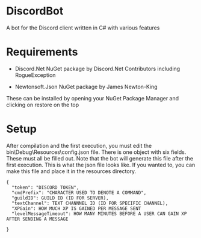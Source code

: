 # DiscordBot
A bot for the Discord client written in C# with various features

# Requirements
- Discord.Net NuGet package by Discord.Net Contributors including RogueException

- Newtonsoft.Json NuGet package by James Newton-King

These can be installed by opening your NuGet Package Manager and clicking on restore on the top

# Setup
After compilation and the first execution, you must edit the bin\Debug\Resources\config.json file. There is one object with six fields. These must all be filled out. Note that the bot will generate this file after the first execution. This is what the json file looks like. If you wanted to, you can make this file and place it in the resources directory.

```
{
  "token": "DISCORD TOKEN",
  "cmdPrefix": "CHARACTER USED TO DENOTE A COMMAND",
  "guildID": GUILD ID (ID FOR SERVER),
  "textChannel": TEXT CHANNNEL ID (ID FOR SPECIFIC CHANNEL),
  "XPGain": HOW MUCH XP IS GAINED PER MESSAGE SENT
  "levelMessageTimeout": HOW MANY MINUTES BEFORE A USER CAN GAIN XP AFTER SENDING A MESSAGE

}
```


